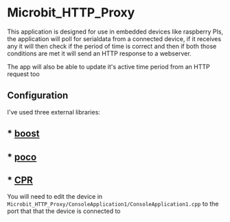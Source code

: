 # Microbit_HTTP_Proxy
This application is designed for use in embedded devices like raspberry PIs, the application will poll for serialdata from a connected device, if it receives any it will then check if the period of time is correct and then if both those conditions are met it will send an HTTP response to a webserver. 

The app will also be able to update it's active time period from an HTTP request too

## Configuration
I've used three external libraries:

## * [boost](https://github.com/boostorg/boost) 

## * [poco](https://github.com/pocoproject/poco) 

## * [CPR](https://github.com/libcpr/cpr)


You will need to edit the device in `Microbit_HTTP_Proxy/ConsoleApplication1/ConsoleApplication1.cpp` to the port that that the device is connected to


